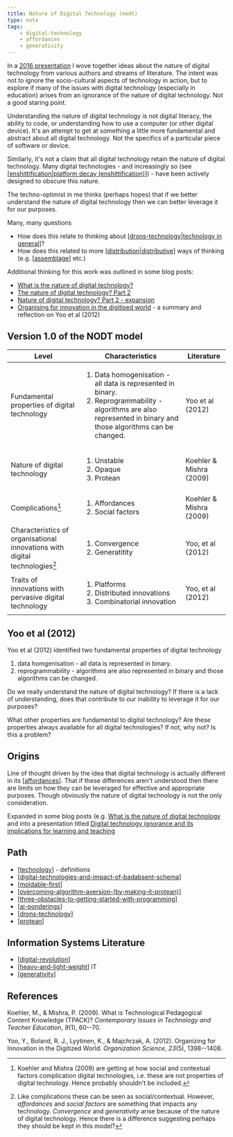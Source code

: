 ```yaml
---
title: Nature of Digital Technology (nodt)
type: note
tags:
    - digital-technology
    - affordances
    - generativity
---
```


In a [2016 presentation](https://djon.es/blog/2016/05/30/digital-technology-ignorance-and-its-implications-for-learning-and-teaching/) I wove together ideas about the nature of digital technology from various authors and streams of literature. The intent was not to ignore the socio-cultural aspects of technology in action, but to explore if many of the issues with digital technology (especially in education) arises from an ignorance of the nature of digital technology. Not a good staring point.

Understanding the nature of digital technology is not digital literacy, the ability to code, or understanding how to use a computer (or other digital device). It's an attempt to get at something a little more fundamental and abstract about all digital technology. Not the specifics of a particular piece of software or device.

Similarly, it's not a claim that all digital technology retain the nature of digital technology. Many digital technologies - and increasingly so (see [[enshittification|platform decay (enshittification)]]) - have been actively designed to obscure this nature. 

The techno-optimist in me thinks (perhaps hopes) that if we better understand the nature of digital technology then we can better leverage it for our purposes. 

Many, many questions

- How does this relate to thinking about [[drons-technology|technology in general]]?
- How does this related to more [[distribution|distributive]] ways of thinking (e.g. [[assemblage]] etc.)

Additional thinking for this work was outlined in some blog posts:

- [What is the nature of digital technology?](https://djon.es/blog/2016/06/27/what-is-the-nature-of-digital-technology-part-1/)
- [The nature of digital technology? Part 2](https://djon.es/blog/2016/06/28/the-nature-of-digital-technology-part-2/)
- [Nature of digital technology? Part 2 - expansion](https://djon.es/blog/2016/06/29/nature-of-digital-technology-part-2-expansion/)
- [Organising for innovation in the digitised world](https://djon.es/blog/2016/05/16/organizing-for-innovation-in-the-digitized-world/) - a summary and reflection on Yoo et al (2012)


## Version 1.0 of the NODT model

| Level | Characteristics | Literature |
|-------|------------------|------------|
| Fundamental properties of digital technology | <ol> <li> Data homogenisation - all data is represented in binary.</li> <li> Reprogrammability - algorithms are also represented in binary and those algorithms can be changed.</li> </ol> | Yoo et al (2012) |
| Nature of digital technology | <ol> <li> Unstable </li> <li> Opaque </li> <li> Protean </li> </ol> |  Koehler & Mishra (2009) |
| Complications[^complications] | <ol> <li> Affordances </li> <li> Social factors </li> </ol> | Koehler & Mishra (2009) |
| Characteristics of organisational innovations with digital technologies[^organisational] | <ol> <li> Convergence </li> <li> Generatitity </li> </ol> | Yoo, et al (2012) |
| Traits of innovations with pervasive digital technology | <ol> <li> Platforms </li> <li> Distributed innovations </li> <li> Combinatorial innovation </li> </ol> | Yoo, et al (2012) |

[^complications]: Koehler and Mishra (2009) are getting at how social and contextual factors complication digital technologies, i.e. these are not properties of digital technology. Hence probably shouldn't be included.

[^organisational]: Like complications these can be seen as social/contextual. However, _affordances_ and _social factors_ are something that impacts any technology. _Convergence_ and _generativity_ arise because of the nature of digital technology. Hence there is a difference suggesting perhaps they should be kept in this model?

## Yoo et al (2012)

Yoo et al (2012) identified two fundamental properties of digital technology 

1. data homgenisation - all data is represented in binary.
2. reprogrammability - algorithms are also represented in binary and those algorithms can be changed.

Do we really understand the nature of digital technology? If there is a lack of understanding, does that contribute to our inability to leverage it for our purposes?

What other properties are fundamental to digital technology? Are these properties always available for all digital technologies? If not, why not? Is this a problem? 

## Origins

Line of thought driven by the idea that digital technology is actually different in its [[affordances]]. That if these differences aren't understood then there are limits on how they can be leveraged for effective and appropriate purposes. Though obviously the nature of digital technology is not the only consideration.

Expanded in some blog posts (e.g. [What is the nature of digital technology](https://djon.es/blog/2016/06/27/what-is-the-nature-of-digital-technology-part-1/) and into a presentation titled [Digital technology ignorance and its implications for learning and teaching](https://djon.es/blog/2016/05/30/digital-technology-ignorance-and-its-implications-for-learning-and-teaching/)

## Path

- [[technology]] - definitions
- [[digital-technologies-and-impact-of-badabsent-schema]]
- [[moldable-first]]
- [[overcoming-algorithm-aversion-(by-making-it-protean)]]
- [[three-obstacles-to-getting-started-with-programming]]
- [[ai-ponderings]]
- [[drons-technology]]
- [[protean]]

## Information Systems Literature

- [[digital-revolution]]
- [[heavy-and-light-weight]] IT
- [[generativity]]

## References

Koehler, M., & Mishra, P. (2009). What is Technological Pedagogical Content Knowledge (TPACK)? *Contemporary Issues in Technology and Teacher Education*, *9*(1), 60--70.

Yoo, Y., Boland, R. J., Lyytinen, K., & Majchrzak, A. (2012). Organizing for Innovation in the Digitized World. *Organization Science*, *23*(5), 1398--1408.


[//begin]: # "Autogenerated link references for markdown compatibility"
[enshittification|platform decay (enshittification)]: ../computing/enshittification "Platform Decay (enshittification)"
[drons-technology|technology in general]: drons-technology "Dron's take on technology"
[distribution|distributive]: ../Distribution/distribution "Distribution"
[assemblage]: ../Distribution/assemblage "Assemblage"
[affordances]: ../Affordances/affordances "Affordances"
[technology]: ../concepts/technology "Technology"
[digital-technologies-and-impact-of-badabsent-schema]: digital-technologies-and-impact-of-badabsent-schema "Digital technologies and impact of bad/absent schema"
[moldable-first]: moldable-first "Moldable first"
[overcoming-algorithm-aversion-(by-making-it-protean)]: overcoming-algorithm-aversion-(by-making-it-protean) "Overcoming algorithm aversion (by making it protean)"
[three-obstacles-to-getting-started-with-programming]: three-obstacles-to-getting-started-with-programming "Three obstacles to getting started with programming"
[ai-ponderings]: ai-ponderings "Ponderings on AI "
[drons-technology]: drons-technology "Dron's take on technology"
[protean]: ../concepts/protean "Protean"
[digital-revolution]: digital-revolution "Digital Revolution"
[heavy-and-light-weight]: heavy-and-light-weight "Heavy Weight and Light Weight Information Technology"
[generativity]: generativity "Generativity"
[//end]: # "Autogenerated link references"